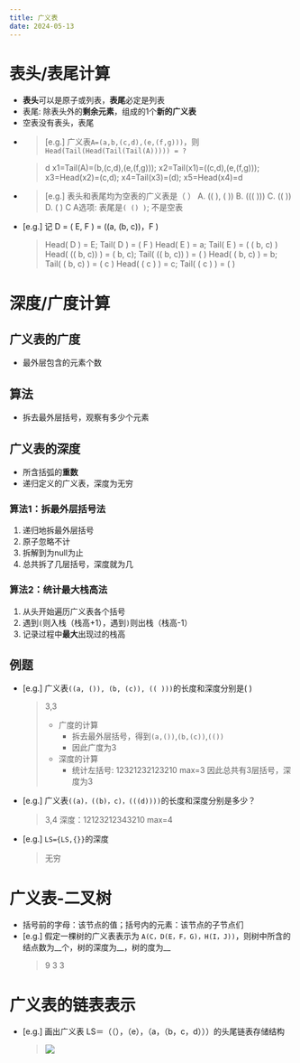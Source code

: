 ```yaml
---
title: 广义表
date: 2024-05-13
---
```


# 表头/表尾计算
- **表头**可以是原子或列表，**表尾**必定是列表
- 表尾: 除表头外的**剩余元素**，组成的1个**新的广义表**
- 空表没有表头，表尾

<!-- more -->

- > [e.g.] 广义表`A=(a,b,(c,d),(e,(f,g)))`，则`Head(Tail(Head(Tail(Tail(A))))) = ?`

    > d
    > x1=Tail(A)=(b,(c,d),(e,(f,g)));
    > x2=Tail(x1)=((c,d),(e,(f,g)));
    > x3=Head(x2)=(c,d);
    > x4=Tail(x3)=(d);
    > x5=Head(x4)=d


- > [e.g.] 表头和表尾均为空表的广义表是（   ）
    A. (( ), ( ))      B. ((( )))      C. (( ))      D. ( )
    > C
    > A选项: 表尾是`( () )`; 不是空表

- [e.g.] 记 D = ( E, F ) =  ((a, (b, c))，F )
    > Head( D ) = E; Tail( D ) = ( F )
    > Head( E ) = a; Tail( E ) = ( ( b, c) )
    > Head( (( b, c)) ) = ( b, c); Tail( (( b, c)) ) = ( )
    > Head( ( b, c) ) = b; Tail( ( b, c) ) = ( c )
    > Head( ( c ) ) = c; Tail( ( c ) ) = ( )

# 深度/广度计算
## 广义表的广度
- 最外层包含的元素个数

## 算法
- 拆去最外层括号，观察有多少个元素

## 广义表的深度
- 所含括弧的**重数**
- 递归定义的广义表，深度为无穷
### 算法1：拆最外层括号法
1. 递归地拆最外层括号
2. 原子忽略不计
3. 拆解到为null为止
4. 总共拆了几层括号，深度就为几

### 算法2：统计最大栈高法
1. 从头开始遍历广义表各个括号
2. 遇到`(`则入栈（栈高+1），遇到`)`则出栈（栈高-1）
3. 记录过程中**最大**出现过的栈高 


## 例题
- [e.g.] 广义表`((a, ()), (b, (c)), (( )))`的长度和深度分别是(   )
    > 3,3
    > - 广度的计算
    >   - 拆去最外层括号，得到`(a,())`,`(b,(c))`,`(())`
    >   - 因此广度为3
    > - 深度的计算
    >   - 统计左括号: 12321232123210 max=3
    >   因此总共有3层括号，深度为3

- [e.g.] 广义表`((a)，((b)，c)，(((d))))`的长度和深度分别是多少？
    > 3,4
    > 深度：12123212343210 max=4

- [e.g.] `LS={LS,{}}`的深度
    > 无穷

# 广义表-二叉树
- 括号前的字母：该节点的值；括号内的元素：该节点的子节点们
- [e.g.] 假定一棵树的广义表表示为 `A(C，D(E，F，G)，H(I，J))`，则树中所含的结点数为__个，树的深度为__，树的度为__
    > 9 3 3

# 广义表的链表表示
- [e.g.] 画出广义表 LS＝（（），（e），（a，（b，c，d）））的头尾链表存储结构
    > <img src="/img/link_table.png">

